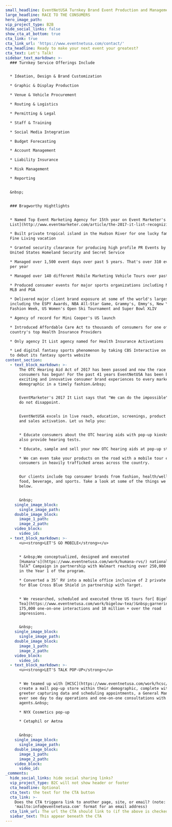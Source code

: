 ```yaml
---
small_headline: EventNetUSA Turnkey Brand Event Production and Management
large_headline: RACE TO THE CONSUMERS
hero_image_path:
vip_project_type: B2B
hide_social_links: false
show_cta_at_bottom: true
cta_link: true
cta_link_url: 'https://www.eventnetusa.com/contact/'
cta_headline: Ready to make your next event your greatest?
cta_text: Let's Talk!
sidebar_text_markdown: >-
  ### Turnkey Service Offerings Include


  * Ideation, Design & Brand Customization

  * Graphic & Display Production

  * Venue & Vehicle Procurement

  * Routing & Logistics

  * Permitting & Legal

  * Staff & Training

  * Social Media Integration

  * Budget Forecasting

  * Account Management

  * Liability Insurance

  * Risk Management

  * Reporting


  &nbsp;


  ### Bragworthy Hightlights


  * Named Top Event Marketing Agency for 15th year on Event Marketer's [It
  List](http://www.eventmarketer.com/article/the-2017-it-list-recognizing-the-top-100-event-agencies/)

  * Built private tropical island in the Hudson River for one lucky family's
  Fine Living vacation

  * Granted security clearance for producing high profile PR Events by both
  United States Homeland Security and Secret Service

  * Managed over 1,500 event days over past 5 years. That's over 310 event day's
  per year

  * Managed over 140 different Mobile Marketing Vehicle Tours over past 10 years

  * Produced consumer events for major sports organizations including NBA, NFL,
  MLB and PGA

  * Delivered major client brand exposure at some of the world's largest events
  including the ESPY Awards, NBA All-Star Game, Grammy's, Emmy's, New York
  Fashion Week, US Women's Open Ski Tournament and Super Bowl XLIV

  * Agency of record for Mini Cooper's US launch

  * Introduced Affordable Care Act to thousands of consumers for one of the
  country's top Health Insurance Providers

  * Only agency It List agency named for Health Insurance Activations

  * Led digital fantasy sports phenomenon by taking CBS Interactive on the road
  to debut its fantasy sports website
content_section:
  - text_block_markdown: >-
      The OTC Hearing Aid Act of 2017 has been passed and now the race to
      consumers has begun! For the past 41 years EventNetUSA has been bringing
      exciting and innovative consumer brand experiences to every market and
      demographic in a timely fashion.&nbsp;


      EventMarketer's 2017 It List says that "We can do the impossible" and we
      do not disappoint.


      EventNetUSA excels in live reach, education, screenings, product trial,
      and sales activation. Let us help you:


      * Educate consumers about the OTC hearing aids with pop-up kiosks that can
      also provide hearing tests.

      * Educate, sample and sell your new OTC hearing aids at pop-up stores

      * We can even take your products on the road with a mobile tour educating
      consumers in heavily trafficked areas across the country.


      Our clients include top consumer brands from fashion, health/wellness,
      food, beverage, and sports. Take a look at some of the things we've done
      below.


      &nbsp;
    single_image_block:
      single_image_path:
    double_image_block:
      image_1_path:
      image_2_path:
    video_block:
      video_id:
  - text_block_markdown: >-
      <u><strong>LET'S GO MOBILE</strong></u>


      * &nbsp;We conceptualized, designed and executed
      [Humana's](https://www.eventnetusa.com/work/humana-rvs/) national “Let’s
      Talk” Campaign in partnership with Walmart reaching over 250,000 consumers
      in the Year 1 of the program.

      * Converted a 35’ RV into a mobile office inclusive of 2 private offices
      for Blue Cross Blue Shield in partnership with Target.


      * We researched, scheduled and executed three US tours for[ Bigelow
      Tea](https://www.eventnetusa.com/work/bigelow-tea/)&nbsp;garnering over
      175,000 one-on-one interactions and 10 million + over the road
      impressions.


      &nbsp;
    single_image_block:
      single_image_path:
    double_image_block:
      image_1_path:
      image_2_path:
    video_block:
      video_id:
  - text_block_markdown: >-
      <u><strong>LET'S TALK POP-UP</strong></u>


      * We teamed up with [HCSC](https://www.eventnetusa.com/work/hcsc/) to
      create a mall pop-up store within their demographic, complete with a
      greeter capturing data and scheduling appointments, a General Manager to
      over see day to day operations and one-on-one consultations with
      agents.&nbsp;

      * NYX Cosmetics pop-up

      * Cetaphil or Aetna


      &nbsp;
    single_image_block:
      single_image_path:
    double_image_block:
      image_1_path:
      image_2_path:
    video_block:
      video_id:
_comments:
  hide_social_links: hide social sharing links?
  vip_project_type: B2C will not show header or footer
  cta_headline: Optional
  cta_text: the text for the CTA button
  cta_link: >-
    Does the CTA triggera link to another page, site, or email? (note: use
    'mailto:info@eventnetusa.com' format for an email address)
  cta_link_url: The url the CTA should link to (if the above is checked)
  siebar_text: This appear beneath the CTA
---
```

